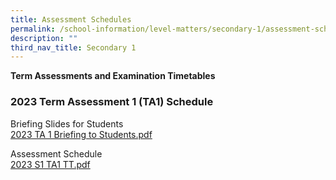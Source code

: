 ```yaml
---
title: Assessment Schedules
permalink: /school-information/level-matters/secondary-1/assessment-schedules/
description: ""
third_nav_title: Secondary 1
---
```

**Term Assessments and Examination Timetables**

### 2023 Term Assessment 1 (TA1) Schedule

Briefing Slides for Students  
[2023 TA 1 Briefing to Students.pdf](/files/2023%20TA%201%20Briefing%20to%20Students.pdf)  
  
Assessment Schedule  
[2023 S1 TA1 TT.pdf](/files/2023%20S1%20TA1%20TT.pdf)
